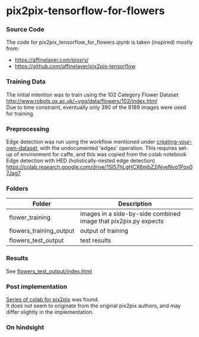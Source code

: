 # pix2pix-tensorflow-for-flowers

### Source Code
The code for pix2pix_tensorflow_for_flowers.ipynb is taken (inspired) mostly from:  
* https://affinelayer.com/pixsrv/
* https://github.com/affinelayer/pix2pix-tensorflow

### Training Data
The initial intention was to train using the 102 Category Flower Dataset
http://www.robots.ox.ac.uk/~vgg/data/flowers/102/index.html  
Due to time constraint, eventually only 390 of the 8189 images were used for training.

### Preprocessing
Edge detection was run using the workflow mentioned under [creating-your-own-dataset](https://github.com/affinelayer/pix2pix-tensorflow#creating-your-own-dataset), with the undocumented 'edges' operation.
This requires set-up of environment for caffe, and this was copied from the colab notebook  
Edge detection with HED (holistically-nested edge detection)  
https://colab.research.google.com/drive/1SI57hLgHCX6mbZ2jNveNvq1Pqx07Jag7

### Folders
| Folder | Description |
|--------|-------------|
| flower_training | images in a side-by-side combined image that pix2pix.py expects |
| flowers_training_output | output of training |
| flowers_test_output | test results |

### Results
See [flowers_test_output/index.html](https://pekgnee.github.io/pix2pix-tensorflow-for-flowers/flowers_test_output/)

### Post implementation
[Series of colab for pix2pix](https://colab.research.google.com/github/anujdutt9/DeepLearning/blob/master/Colaboratory_Notebooks_for_pix2pix.ipynb) was found.  
It does not seem to originate from the original pix2pix authors, and may differ slightly in the implementation.

### On hindsight
